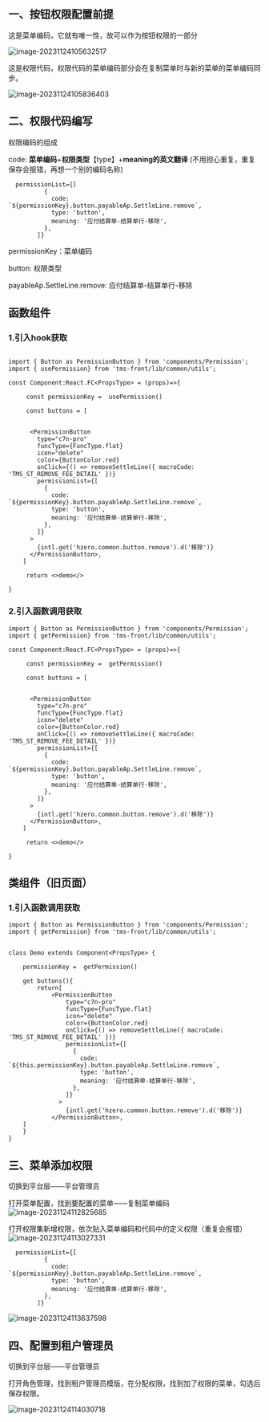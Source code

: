 

## 一、按钮权限配置前提

这是菜单编码，它就有唯一性，故可以作为按钮权限的一部分

![image-20231124105632517](https://typora-huang-cong.oss-cn-shanghai.aliyuncs.com/image-20231124105632517.png)



这是权限代码，权限代码的菜单编码部分会在复制菜单时与新的菜单的菜单编码同步。

![image-20231124105836403](https://typora-huang-cong.oss-cn-shanghai.aliyuncs.com/image-20231124105836403.png)



## 二、权限代码编写

权限编码的组成

 code: **菜单编码**+**权限类型**【type】+**meaning的英文翻译** (不用担心重复，重复保存会报错，再想一个别的编码名称)

```tsx
  permissionList={[
          {
            code: `${permissionKey}.button.payableAp.SettleLine.remove`,
            type: 'button',
            meaning: '应付结算单-结算单行-移除',
          },
        ]}
```


permissionKey：菜单编码

button: 权限类型

payableAp.SettleLine.remove: 应付结算单-结算单行-移除



## 函数组件

### 1.引入hook获取

```tsx

import { Button as PermissionButton } from 'components/Permission';
import { usePermission} from 'tms-front/lib/common/utils';

const Component:React.FC<PropsType> = (props)=>{
    
	 const permissionKey =  usePermission()
	 
	 const buttons = [

	
      <PermissionButton
        type="c7n-pro"
        funcType={FuncType.flat}
        icon="delete"
        color={ButtonColor.red}
        onClick={() => removeSettleLine({ macroCode: 'TMS_ST_REMOVE_FEE_DETAIL' })}
        permissionList={[
          {
            code: `${permissionKey}.button.payableAp.SettleLine.remove`,
            type: 'button',
            meaning: '应付结算单-结算单行-移除',
          },
        ]}
      >
        {intl.get('hzero.common.button.remove').d('移除')}
      </PermissionButton>,
	]

     return <>demo</>

}

```

### 2.引入函数调用获取

```tsx
import { Button as PermissionButton } from 'components/Permission';
import { getPermission} from 'tms-front/lib/common/utils';

const Component:React.FC<PropsType> = (props)=>{
    
	 const permissionKey =  getPermission()
	 
	 const buttons = [

	
      <PermissionButton
        type="c7n-pro"
        funcType={FuncType.flat}
        icon="delete"
        color={ButtonColor.red}
        onClick={() => removeSettleLine({ macroCode: 'TMS_ST_REMOVE_FEE_DETAIL' })}
        permissionList={[
          {
            code: `${permissionKey}.button.payableAp.SettleLine.remove`,
            type: 'button',
            meaning: '应付结算单-结算单行-移除',
          },
        ]}
      >
        {intl.get('hzero.common.button.remove').d('移除')}
      </PermissionButton>,
	]

     return <>demo</>

}

```



## 类组件（旧页面）

### 1.引入函数调用获取



```tsx
import { Button as PermissionButton } from 'components/Permission';
import { getPermission} from 'tms-front/lib/common/utils';


class Demo extends Component<PropsType> {
    
    permissionKey =  getPermission()

    get buttons(){
		return[
      		<PermissionButton
                type="c7n-pro"
                funcType={FuncType.flat}
                icon="delete"
                color={ButtonColor.red}
                onClick={() => removeSettleLine({ macroCode: 'TMS_ST_REMOVE_FEE_DETAIL' })}
                permissionList={[
                  {
                    code: `${this.permissionKey}.button.payableAp.SettleLine.remove`,
                    type: 'button',
                    meaning: '应付结算单-结算单行-移除',
                  },
                ]}
              >
                {intl.get('hzero.common.button.remove').d('移除')}
            </PermissionButton>,
	]
	}
}
```





## 三、菜单添加权限

切换到平台层——平台管理员

打开菜单配置，找到要配置的菜单——复制菜单编码
![image-20231124112825685](https://typora-huang-cong.oss-cn-shanghai.aliyuncs.com/image-20231124112825685.png)



打开权限集新增权限，依次贴入菜单编码和代码中的定义权限（重复会报错）
![image-20231124113027331](https://typora-huang-cong.oss-cn-shanghai.aliyuncs.com/image-20231124113027331.png)



```tsx
  permissionList={[
          {
            code: `${permissionKey}.button.payableAp.SettleLine.remove`,
            type: 'button',
            meaning: '应付结算单-结算单行-移除',
          },
        ]}
```



![image-20231124113637598](https://typora-huang-cong.oss-cn-shanghai.aliyuncs.com/image-20231124113637598.png)

## 四、配置到租户管理员

切换到平台层——平台管理员

打开角色管理，找到租户管理员模版，在分配权限，找到加了权限的菜单，勾选后保存权限。

![image-20231124114030718](https://typora-huang-cong.oss-cn-shanghai.aliyuncs.com/image-20231124114030718.png)
